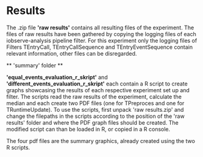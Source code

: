 # Results

The .zip file **'raw results'** contains all resulting files of the experiment. The files of raw results have been gathered by copying the logging files of each iobserve-analysis pipeline filter. For this experiment only the logging files of Filters TEntryCall, TEntryCallSequence and TEntryEventSequence contain relevant information, other files can be disregarded.

** 'summary' folder **

**'equal_events_evaluation_r_skript'** and **'different_events_evaluation_r_skript'** each contain a R script to create graphs showcasing the results of each respective experiment set up and filter.
The scripts read the raw results of the experiment, calculate the median and each create two PDF files (one for TPreproces and one for TRuntimeUpdate).
To use the scripts, first unpack 'raw results.zip' and change the filepaths in the scripts according to the position of the 'raw results' folder and where the PDF graph files should be created.
The modified script can than be loaded in R, or copied in a R console.

The four pdf files are the summary graphics, already created using the two R scripts.